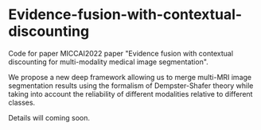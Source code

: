 # Evidence-fusion-with-contextual-discounting
Code for paper MICCAI2022 paper "Evidence fusion with contextual discounting for multi-modality medical image segmentation".

We propose a new deep framework allowing us to merge multi-MRI image segmentation results using the formalism of Dempster-Shafer theory while taking into account the reliability of different modalities relative to different classes.

Details will coming soon.

